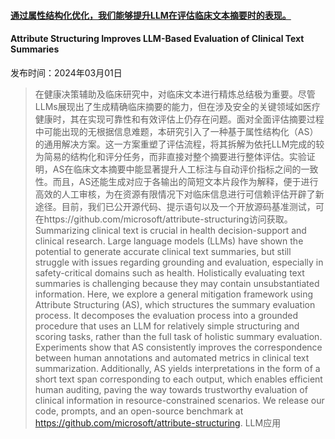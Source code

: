 #### [通过属性结构化优化，我们能够提升LLM在评估临床文本摘要时的表现。](https://arxiv.org/abs/2403.01002)
#### Attribute Structuring Improves LLM-Based Evaluation of Clinical Text Summaries
发布时间：2024年03月01日
> 在健康决策辅助及临床研究中，对临床文本进行精炼总结极为重要。尽管LLMs展现出了生成精确临床摘要的能力，但在涉及安全的关键领域如医疗健康时，其在实现可靠性和有效评估上仍存在问题。面对全面评估摘要过程中可能出现的无根据信息难题，本研究引入了一种基于属性结构化（AS）的通用解决方案。这一方案重塑了评估流程，将其拆解为依托LLM完成的较为简易的结构化和评分任务，而非直接对整个摘要进行整体评估。实验证明，AS在临床文本摘要中能显著提升人工标注与自动评价指标之间的一致性。而且，AS还能生成对应于各输出的简短文本片段作为解释，便于进行高效的人工审核，为在资源有限情况下对临床信息进行可信赖评估开辟了新途径。目前，我们已公开源代码、提示语句以及一个开放源码基准测试，可在https://github.com/microsoft/attribute-structuring访问获取。
> Summarizing clinical text is crucial in health decision-support and clinical research. Large language models (LLMs) have shown the potential to generate accurate clinical text summaries, but still struggle with issues regarding grounding and evaluation, especially in safety-critical domains such as health. Holistically evaluating text summaries is challenging because they may contain unsubstantiated information. Here, we explore a general mitigation framework using Attribute Structuring (AS), which structures the summary evaluation process. It decomposes the evaluation process into a grounded procedure that uses an LLM for relatively simple structuring and scoring tasks, rather than the full task of holistic summary evaluation. Experiments show that AS consistently improves the correspondence between human annotations and automated metrics in clinical text summarization. Additionally, AS yields interpretations in the form of a short text span corresponding to each output, which enables efficient human auditing, paving the way towards trustworthy evaluation of clinical information in resource-constrained scenarios. We release our code, prompts, and an open-source benchmark at https://github.com/microsoft/attribute-structuring.
LLM应用